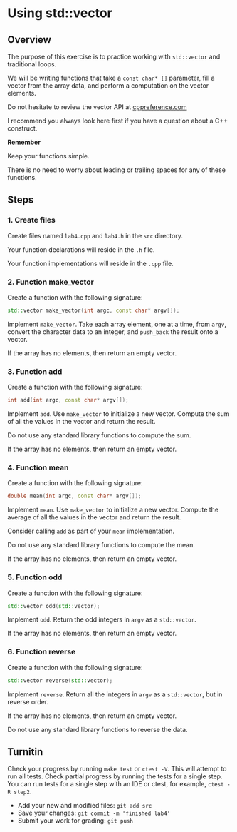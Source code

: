# Using std::vector

## Overview
The purpose of this exercise is to practice working with `std::vector`
and traditional loops.

We will be writing functions that take a `const char* []` parameter,
fill a vector from the array data,
and perform a computation on the vector elements. 

Do not hesitate to review the vector API at
[cppreference.com](https://en.cppreference.com/w/cpp/containers/vector)

I recommend you always look here first if you have a question
about a C++ construct.

**Remember**

Keep your functions simple.

There is no need to worry about leading or trailing spaces
for any of these functions.

## Steps

### 1. Create files
Create files named `lab4.cpp` and `lab4.h`
in the `src` directory.

Your function declarations will reside in the `.h` file.

Your function implementations will reside in the `.cpp` file.

### 2. Function make_vector
Create a function with the following signature:
   
```cpp
std::vector make_vector(int argc, const char* argv[]);
```

Implement `make_vector`.
Take each array element, one at a time, from `argv`,
convert the character data to an integer,
and `push_back` the result onto a vector.

If the array has no elements, then return an empty vector.

### 3. Function add
Create a function with the following signature:
   
```cpp
int add(int argc, const char* argv[]);
```

Implement `add`.
Use `make_vector` to initialize a new vector.
Compute the sum of all the values in the vector
and return the result.

Do not use any standard library functions to compute the sum.

If the array has no elements, then return an empty vector.

### 4. Function mean
Create a function with the following signature:
   
```cpp
double mean(int argc, const char* argv[]);
```

Implement `mean`.
Use `make_vector` to initialize a new vector.
Compute the average of all the values in the vector
and return the result.

Consider calling `add` as part of your `mean` implementation.

Do not use any standard library functions to compute the mean.

If the array has no elements, then return an empty vector.

### 5. Function odd
Create a function with the following signature:
   
```cpp
std::vector odd(std::vector);
```

Implement `odd`.
Return the odd integers in `argv` as a `std::vector`.

If the array has no elements, then return an empty vector.

### 6. Function reverse
Create a function with the following signature:
   
```cpp
std::vector reverse(std::vector);
```

Implement `reverse`.
Return all the integers in `argv` as a `std::vector`,
but in reverse order.

If the array has no elements, then return an empty vector.

Do not use any standard library functions to reverse the data.


## Turnitin
Check your progress by running `make test` or `ctest -V`.
This will attempt to run all tests.
Check partial progress by running the tests for a single step.
You can run tests for a single step with an IDE or ctest,
for example, `ctest -R step2`.

- Add your new and modified files: `git add src`
- Save your changes: `git commit -m 'finished lab4'`
- Submit your work for grading: `git push`


